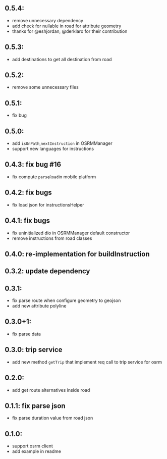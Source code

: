 ## 0.5.4:
* remove unnecessary dependency
* add check for nullable in road for attribute geometry
* thanks for @eshjordan, @derklaro  for their contribution 
## 0.5.3:
* add destinations to get all destination from road
## 0.5.2:
* remove some unnecessary files
## 0.5.1:
* fix bug
## 0.5.0: 
* add `isOnPath`,`nextInstruction` in OSRMManager
* support new languages for instructions
## 0.4.3: fix bug #16
* fix compute `parseRoad`in mobile platform
## 0.4.2: fix bugs
* fix load json for instructionsHelper
## 0.4.1: fix bugs
* fix uninitialized dio in OSRMManager default constructor
* remove instructions from road classes
## 0.4.0: re-implementation for buildInstruction
## 0.3.2: update dependency
## 0.3.1:
* fix parse route when configure geometry to geojson
* add new attribute polyline
## 0.3.0+1:
* fix parse data
## 0.3.0: trip service
* add new method `getTrip` that implement req call to trip service for osrm
## 0.2.0:  
* add get route alternatives inside road
## 0.1.1: fix parse json
* fix parse duration value from road json
## 0.1.0:
* support osrm client
* add example in readme